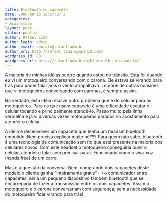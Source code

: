 ```yaml
---
title: Bluetooth no capacete
date: 2006-09-16 16:57:27 Z
categories:
- Brainstorm
layout: post
status: publish
author: Rafael Lima
author_login: admin
author_email: contato@rafael.adm.br
author_url: http://rafael.lima.myopenid.com/
wordpress_id: 83
wordpress_url: http://rafael.adm.br/p/bluetooth-no-capacete/
---
```


A maioria de minhas id&eacute;ias ocorre quando estou no tr&acirc;nsito. Esta foi quando eu vi um motoqueiro conversando com o carona. Ele estava se virando para tr&aacute;s para poder falar pois o vento atrapalhava. Lembrei de outras ocasi&otilde;es que vi motoqueiros conversando com caronas, &eacute; sempre assim.

Na verdade, esta id&eacute;ia resolve outro problema que &eacute; do celular para os motoqueiros. Para os que usam capacete &eacute; uma dificuldade escutar o celular tocando e principalmente atend&ecirc;-lo. Passo muito pela linha vermelha e j&aacute; vi diversas vezes motoqueiros parados no acostamento para atender o celular.

A id&eacute;ia &eacute; desenvolver um capacete que tenha um headset bluetooth embutido. Nem precisa explicar muito n&eacute;!?!? Para quem n&atilde;o sabe, bluetooth &eacute; uma tecnologia de comunica&ccedil;&atilde;o sem fio que est&aacute; presente na maioria dos celulares novos. Com este headset o motoqueiro conseguiria ouvir o celular, atender e falar sem precisar parar. Funcionaria como o viva-voz (hands free) de um carro.

Mas e a quest&atilde;o da conversa. Bem, comprando dois capacetes deste modelo o cliente ganha "inteiramente gr&aacute;tis" :-) o comunicador entre capacetes, seria um pequeno dispositivo tamb&eacute;m bluetooth que se encarregaria de fazer a transmiss&atilde;o entre os dois capacetes. Assim o motoqueiro e o carona conversariam com seguran&ccedil;a, sem a necessidade do motoqueiro ficar virando para tr&aacute;s!
